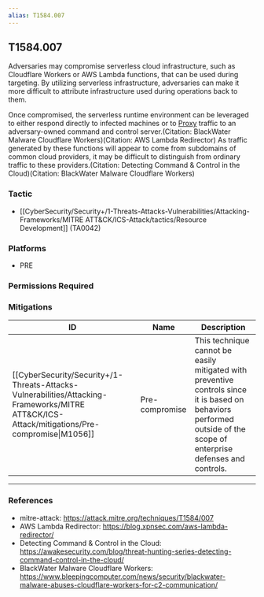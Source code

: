 ```yaml
---
alias: T1584.007
---
```


## T1584.007

Adversaries may compromise serverless cloud infrastructure, such as Cloudflare Workers or AWS Lambda functions, that can be used during targeting. By utilizing serverless infrastructure, adversaries can make it more difficult to attribute infrastructure used during operations back to them. 

Once compromised, the serverless runtime environment can be leveraged to either respond directly to infected machines or to [Proxy](https://attack.mitre.org/techniques/T1090) traffic to an adversary-owned command and control server.(Citation: BlackWater Malware Cloudflare Workers)(Citation: AWS Lambda Redirector) As traffic generated by these functions will appear to come from subdomains of common cloud providers, it may be difficult to distinguish from ordinary traffic to these providers.(Citation: Detecting Command & Control in the Cloud)(Citation: BlackWater Malware Cloudflare Workers)


### Tactic
- [[CyberSecurity/Security+/1-Threats-Attacks-Vulnerabilities/Attacking-Frameworks/MITRE ATT&CK/ICS-Attack/tactics/Resource Development]] (TA0042)

### Platforms
- PRE

### Permissions Required

### Mitigations

| ID | Name | Description |
| --- | --- | --- |
| [[CyberSecurity/Security+/1-Threats-Attacks-Vulnerabilities/Attacking-Frameworks/MITRE ATT&CK/ICS-Attack/mitigations/Pre-compromise\|M1056]] | Pre-compromise | This technique cannot be easily mitigated with preventive controls since it is based on behaviors performed outside of the scope of enterprise defenses and controls.  |


---
### References

- mitre-attack: https://attack.mitre.org/techniques/T1584/007
- AWS Lambda Redirector: https://blog.xpnsec.com/aws-lambda-redirector/
- Detecting Command & Control in the Cloud: https://awakesecurity.com/blog/threat-hunting-series-detecting-command-control-in-the-cloud/
- BlackWater Malware Cloudflare Workers: https://www.bleepingcomputer.com/news/security/blackwater-malware-abuses-cloudflare-workers-for-c2-communication/
